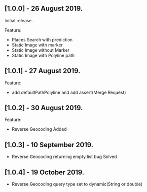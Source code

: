 ## [1.0.0] - 26 August 2019.

Initial release.

Feature:
- Places Search with prediction
- Static Image with marker
- Static Image without Marker
- Static Image with Polyline path

## [1.0.1] - 27 August 2019.

Feature:
- add defaultPathPolyline and add assert(Merge Request)

## [1.0.2] - 30 August 2019.

Feature:
- Reverse Geocoding Added

## [1.0.3] - 10 September 2019.

- Reverse Geocoding returning empty list bug Solved

## [1.0.4] - 19 October 2019.

- Reverse Geocoding query type set to dynamic(String or double)